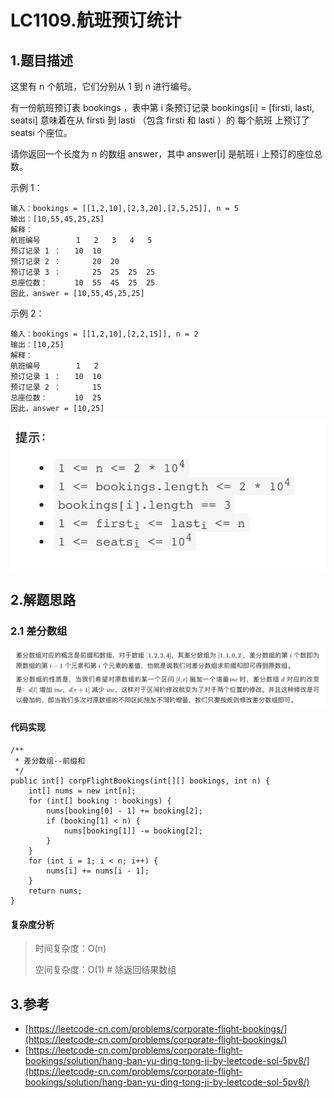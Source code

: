 # LC1109.航班预订统计

## 1.题目描述

这里有 n 个航班，它们分别从 1 到 n 进行编号。

有一份航班预订表 bookings ，表中第 i 条预订记录 bookings\[i\] = \[firsti, lasti, seatsi\] 意味着在从 firsti 到 lasti （包含 firsti 和 lasti ）的 每个航班 上预订了 seatsi 个座位。

请你返回一个长度为 n 的数组 answer，其中 answer\[i\] 是航班 i 上预订的座位总数。

示例 1：

```text
输入：bookings = [[1,2,10],[2,3,20],[2,5,25]], n = 5
输出：[10,55,45,25,25]
解释：
航班编号        1   2   3   4   5
预订记录 1 ：   10  10
预订记录 2 ：       20  20
预订记录 3 ：       25  25  25  25
总座位数：      10  55  45  25  25
因此，answer = [10,55,45,25,25]
```

示例 2：

```text
输入：bookings = [[1,2,10],[2,2,15]], n = 2
输出：[10,25]
解释：
航班编号        1   2
预订记录 1 ：   10  10
预订记录 2 ：       15
总座位数：      10  25
因此，answer = [10,25]
```

![](../../../.gitbook/assets/image%20%286%29.png)

## 2.解题思路

### 2.1 差分数组

![](../../../.gitbook/assets/image%20%287%29.png)

#### 代码实现

```text
/**
 * 差分数组--前缀和
 */
public int[] corpFlightBookings(int[][] bookings, int n) {
    int[] nums = new int[n];
    for (int[] booking : bookings) {
        nums[booking[0] - 1] += booking[2];
        if (booking[1] < n) {
            nums[booking[1]] -= booking[2];
        }
    }
    for (int i = 1; i < n; i++) {
        nums[i] += nums[i - 1];
    }
    return nums;
}
```

#### 复杂度分析

> 时间复杂度：O\(n\)
>
> 空间复杂度：O\(1\)  \# 除返回结果数组

## 3.参考

* [https://leetcode-cn.com/problems/corporate-flight-bookings/](https://leetcode-cn.com/problems/corporate-flight-bookings/)
* [https://leetcode-cn.com/problems/corporate-flight-bookings/solution/hang-ban-yu-ding-tong-ji-by-leetcode-sol-5pv8/](https://leetcode-cn.com/problems/corporate-flight-bookings/solution/hang-ban-yu-ding-tong-ji-by-leetcode-sol-5pv8/) 

